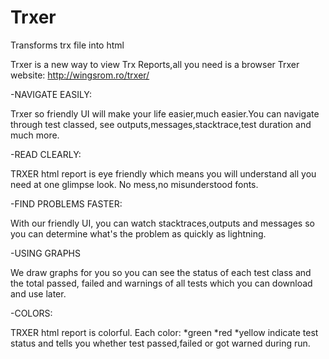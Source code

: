 # Trxer
Transforms trx file into html

Trxer is a new way to view Trx Reports,all you need is a browser
Trxer website: http://wingsrom.ro/trxer/

-NAVIGATE EASILY:

Trxer so friendly UI will make your life easier,much easier.You can navigate through test classed,
see outputs,messages,stacktrace,test duration and much more.


-READ CLEARLY:

TRXER html report is eye friendly which means you will understand all you need at one glimpse look.
No mess,no misunderstood fonts.

-FIND PROBLEMS FASTER:

With our friendly UI, 
you can watch stacktraces,outputs and messages so you can determine what's the problem as quickly as lightning.


-USING GRAPHS

We draw graphs for you so you can see the status of each test class and the total passed,
failed and warnings of all tests which you can download and use later.

-COLORS:

TRXER html report is colorful.
Each color:
*green
*red
*yellow 
indicate test status and tells you whether test passed,failed or got warned during run.

